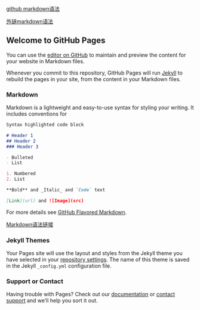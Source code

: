 [github markdown语法](https://guides.github.com/features/mastering-markdown/ "test")

[外链markdown语法](http://www.cnblogs.com/yabin/p/6366151.html "markdown")

## Welcome to GitHub Pages

You can use the [editor on GitHub](https://github.com/Syhpox/Syhpox/edit/master/README.md) to maintain and preview the content for your website in Markdown files.

Whenever you commit to this repository, GitHub Pages will run [Jekyll](https://jekyllrb.com/) to rebuild the pages in your site, from the content in your Markdown files.

### Markdown

Markdown is a lightweight and easy-to-use syntax for styling your writing. It includes conventions for

```markdown
Syntax highlighted code block

# Header 1
## Header 2
### Header 3

- Bulleted
- List

1. Numbered
2. List

**Bold** and _Italic_ and `Code` text

[Link](url) and ![Image](src)
```

For more details see [GitHub Flavored Markdown](https://guides.github.com/features/mastering-markdown/).

[Markdown语法链接](http://www.cnblogs.com/yabin/p/6366151.html "markdown")

### Jekyll Themes

Your Pages site will use the layout and styles from the Jekyll theme you have selected in your [repository settings](https://github.com/Syhpox/Syhpox/settings). The name of this theme is saved in the Jekyll `_config.yml` configuration file.

### Support or Contact

Having trouble with Pages? Check out our [documentation](https://help.github.com/categories/github-pages-basics/) or [contact support](https://github.com/contact) and we’ll help you sort it out.
